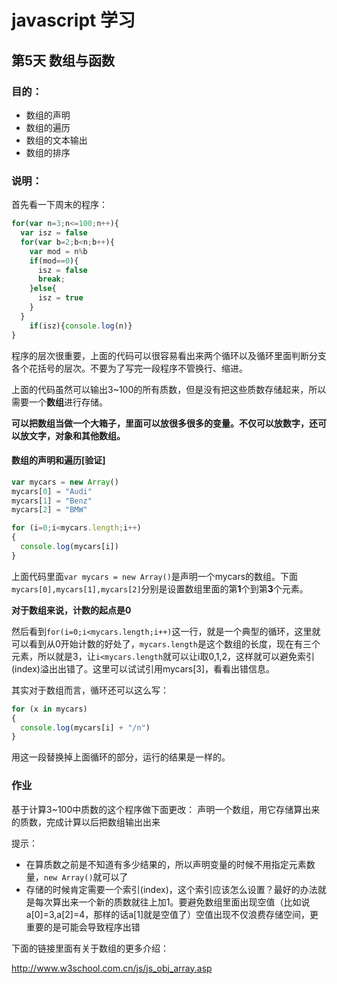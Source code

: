 # javascript 学习
## 第5天 数组与函数
### 目的：
- 数组的声明
- 数组的遍历
- 数组的文本输出
- 数组的排序

### 说明：
首先看一下周末的程序：
```javascript
for(var n=3;n<=100;n++){
  var isz = false
  for(var b=2;b<n;b++){
    var mod = n%b
    if(mod==0){
      isz = false
      break;
    }else{
      isz = true
    }
  }
    if(isz){console.log(n)}
}
```

程序的层次很重要，上面的代码可以很容易看出来两个循环以及循环里面判断分支各个花括号的层次。不要为了写完一段程序不管换行、缩进。

上面的代码虽然可以输出3~100的所有质数，但是没有把这些质数存储起来，所以需要一个**数组**进行存储。

**可以把数组当做一个大箱子，里面可以放很多很多的变量。不仅可以放数字，还可以放文字，对象和其他数组。**

#### 数组的声明和遍历[验证]

```javascript
var mycars = new Array()
mycars[0] = "Audi"
mycars[1] = "Benz"
mycars[2] = "BMW"

for (i=0;i<mycars.length;i++)
{
  console.log(mycars[i])
}
```

上面代码里面`var mycars = new Array()`是声明一个mycars的数组。下面`mycars[0],mycars[1],mycars[2]`分别是设置数组里面的第**1**个到第**3**个元素。

**对于数组来说，计数的起点是0**

然后看到`for(i=0;i<mycars.length;i++)`这一行，就是一个典型的循环，这里就可以看到从0开始计数的好处了，`mycars.length`是这个数组的长度，现在有三个元素，所以就是3，让`i<mycars.length`就可以让i取0,1,2，这样就可以避免索引(index)溢出出错了。这里可以试试引用mycars[3]，看看出错信息。

其实对于数组而言，循环还可以这么写：

```javascript
for (x in mycars)
{
  console.log(mycars[i] + "/n")
}
```

用这一段替换掉上面循环的部分，运行的结果是一样的。

<!-- #### 数组的排序
数组的排序涉及到了一个有点难懂的概念，先看一下代码
```javascript
function sortNumber(a, b)
{
return a - b
}

var arr = new Array(6)
arr[0] = "10"
arr[1] = "5"
arr[2] = "40"
arr[3] = "25"
arr[4] = "1000"
arr[5] = "1"

arr.sort(sortNumber)

console.log(arr)
```

先不看`sortNumber`这个函数，`var arr=new Array(6)`是声明了一个具有6个元素的数组。后面的`arr[0]`~`arr[5]`设置了0~5号元素的值

之后首先是显示一下arr这个数组，这时候还是和最开始设置的顺序一样的。之后我们对arr进行了一个sort的动作：

`arr.sort(sortNumber)`

这里面arr是一个数组，是接受动作的`对象(object)`，sort是一个`方法、动作(method)、函数(function)`，至于括号里面的sortNumber就是传给sort方法的参数

如果把sortNumber引用整体写出来其实是这样的

`arr.sort(sortNumber(a,b))`

这里的工作流程是这样：首先sort按顺序从arr提取两个元素a与b，然后将a与b作为参数传给sortNumber这个函数，sortNumber接受函数后做一个运算，也就是b-a，得到的结果作为返回值，交还给sort()。 -->

### 作业
基于计算3~100中质数的这个程序做下面更改：
声明一个数组，用它存储算出来的质数，完成计算以后把数组输出出来

提示：

- 在算质数之前是不知道有多少结果的，所以声明变量的时候不用指定元素数量，`new Array()`就可以了
- 存储的时候肯定需要一个索引(index)，这个索引应该怎么设置？最好的办法就是每次算出来一个新的质数就往上加1。要避免数组里面出现空值（比如说a[0]=3,a[2]=4，那样的话a[1]就是空值了）空值出现不仅浪费存储空间，更重要的是可能会导致程序出错

下面的链接里面有关于数组的更多介绍：

http://www.w3school.com.cn/js/js_obj_array.asp
